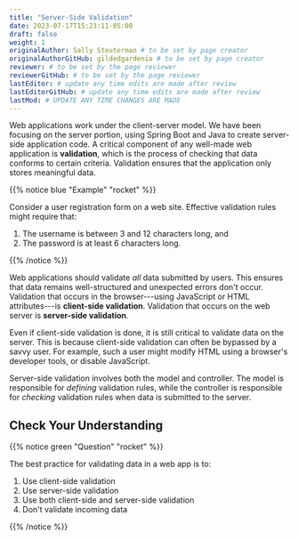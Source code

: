 ```yaml
---
title: "Server-Side Validation"
date: 2023-07-17T15:23:11-05:00
draft: false
weight: 1
originalAuthor: Sally Steuterman # to be set by page creator
originalAuthorGitHub: gildedgardenia # to be set by page creator
reviewer: # to be set by the page reviewer
reviewerGitHub: # to be set by the page reviewer
lastEditor: # update any time edits are made after review
lastEditorGitHub: # update any time edits are made after review
lastMod: # UPDATE ANY TIME CHANGES ARE MADE
---
```


Web applications work under the client-server model. We have been focusing on the server portion, using Spring Boot and Java to create server-side application code. A critical component of any well-made web application is **validation**, which is the process of checking that data conforms to certain criteria. Validation ensures that the application only stores meaningful data. 

{{% notice blue "Example" "rocket" %}}

   Consider a user registration form on a web site. Effective validation rules might require that:

   1. The username is between 3 and 12 characters long, and 
   1. The password is at least 6 characters long.

{{% /notice %}}

Web applications should validate *all* data submitted by users. This ensures that data remains well-structured and unexpected errors don't occur. Validation that occurs in the browser---using JavaScript or HTML attributes---is **client-side validation**. Validation that occurs on the web server is **server-side validation**. 

Even if client-side validation is done, it is still critical to validate data on the server. This is because client-side validation can often be bypassed by a savvy user. For example, such a user might modify HTML using a browser's developer tools, or disable JavaScript. 

Server-side validation involves both the model and controller. The model is responsible for *defining* validation rules, while the controller is responsible for *checking* validation rules when data is submitted to the server. 

## Check Your Understanding

{{% notice green "Question" "rocket" %}}

   The best practice for validating data in a web app is to:

   1. Use client-side validation
   1. Use server-side validation
   1. Use both client-side and server-side validation
   1. Don't validate incoming data

{{% /notice %}}

<!-- c, Use both client-side and server-side validation -->